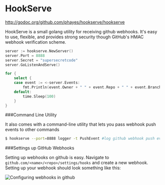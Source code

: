 HookServe
=========

http://godoc.org/github.com/phayes/hookserve/hookserve

HookServe is a small golang utility for receiving github webhooks. It's easy to use, flexible, and provides strong security though GitHub's HMAC webhook verification scheme.

```go
server := hookserve.NewServer()
server.Port = 8888
server.Secret = "supersecretcode"
server.GoListenAndServe()

for {
	select {
	case event := <-server.Events:
		fmt.Println(event.Owner + " " + event.Repo + " " + event.Branch + " " + event.Commit)
	default:
		time.Sleep(100)
	}
}
```


###Command Line Utility


It also comes with a command-line utility that lets you pass webhook push events to other commands

```sh
$ hookserve --port=8888 logger -t PushEvent #log github webhook push event to the system log (/var/log/message) via the logger command
```


###Settings up GitHub Webhooks


Setting up webhooks on github is easy. Navigate to `github.com/<name>/<repo>/settings/hooks` and create a new webhook. Setting up your webhook should look something like this:

![Configuring webhooks in github](https://i.imgur.com/u3ciUD7.png)
